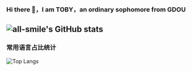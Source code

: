 ### Hi there 👋，I am TOBY，an ordinary sophomore from GDOU
![all-smile's GitHub stats](https://github-readme-stats.vercel.app/api?username=TOBYhhw&show_icons=true&theme=tokyonight)
---
### 常用语言占比统计
![Top Langs](https://github-readme-stats.vercel.app/api/top-langs/?username=TOBYhhw&layout=compact&theme=tokyonight)


<!--
**TOBYhhw/TOBYhhw** is a ✨ _special_ ✨ repository because its `README.md` (this file) appears on your GitHub profile.

Here are some ideas to get you started:

- 🔭 I’m currently working on ...
- 🌱 I’m currently learning ...
- 👯 I’m looking to collaborate on ...
- 🤔 I’m looking for help with ...
- 💬 Ask me about ...
- 📫 How to reach me: ...
- 😄 Pronouns: ...
- ⚡ Fun fact: ...
-->
